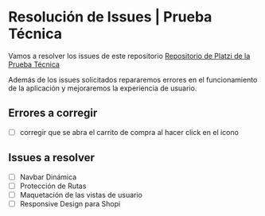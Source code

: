 # Resolución de Issues | Prueba Técnica

Vamos a resolver los issues de este repositorio
[Repositorio de Platzi de la Prueba Técnica](https://github.com/platzi/curso-react-practico/issues)

Además de los issues solicitados repararemos errores en el funcionamiento de la aplicación y mejoraremos la experiencia de usuario.

## Errores a corregir
- [ ] corregir que se abra el carrito de compra al hacer click en el icono

## Issues a resolver
- [ ] Navbar Dinámica
- [ ] Protección de Rutas
- [ ] Maquetación de las vistas de usuario
- [ ] Responsive Design para Shopi
